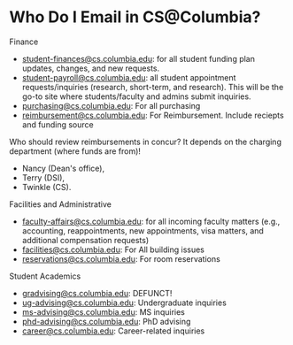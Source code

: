 # Who Do I Email in CS@Columbia?

Finance


* student-finances@cs.columbia.edu: for all student funding plan updates, changes, and new requests.
* student-payroll@cs.columbia.edu: all student appointment requests/inquiries (research, short-term, and research). This will be the go-to site where students/faculty and admins submit inquiries.
* purchasing@cs.columbia.edu: For all purchasing 
* reimbursement@cs.columbia.edu: For Reimbursement. Include reciepts and funding source

Who should review reimbursements in concur? It depends on the charging department (where funds are from)!

* Nancy (Dean's office),
* Terry (DSI),
* Twinkle (CS).

Facilities and Administrative

* faculty-affairs@cs.columbia.edu: for all incoming faculty matters (e.g., accounting, reappointments, new appointments, visa matters, and additional compensation requests)
* facilities@cs.columbia.edu: For All building issues  
* reservations@cs.columbia.edu: For room reservations


Student Academics

* gradvising@cs.columbia.edu: DEFUNCT!
* ug-advising@cs.columbia.edu: Undergraduate inquiries
* ms-advising@cs.columbia.edu: MS inquiries
* phd-advising@cs.columbia.edu: PhD advising
* career@cs.columbia.edu: Career-related inquiries

